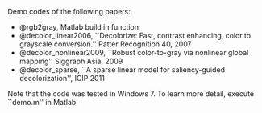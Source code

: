 Demo codes of the following papers:

* @rgb2gray, Matlab build in function
* @decolor_linear2006, ``Decolorize: Fast, contrast enhancing, color to grayscale conversion.'' Patter Recognition 40, 2007
* @decolor_nonlinear2009, ``Robust color-to-gray via nonlinear global mapping'' Siggraph Asia, 2009
* @decolor_sparse, ``A sparse linear model for saliency-guided decolorization'', ICIP 2011

Note that the code was tested in Windows 7. To learn more detail, execute ``demo.m'' in Matlab.
